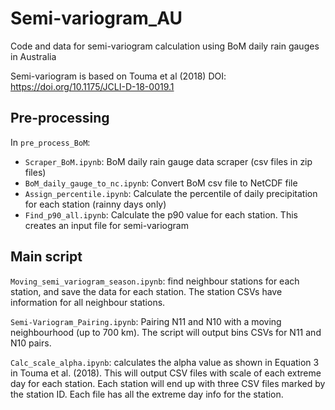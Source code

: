 # Semi-variogram_AU
Code and data for semi-variogram calculation using BoM daily rain gauges in Australia

Semi-variogram is based on Touma et al (2018) DOI: https://doi.org/10.1175/JCLI-D-18-0019.1


## Pre-processing
In `pre_process_BoM`:
- `Scraper_BoM.ipynb`: BoM daily rain gauge data scraper (csv files in zip files)
- `BoM_daily_gauge_to_nc.ipynb`: Convert BoM csv file to NetCDF file
- `Assign_percentile.ipynb`: Calculate the percentile of daily precipitation for each station (rainny days only)
- `Find_p90_all.ipynb`: Calculate the p90 value for each station. This creates an input file for semi-variogram

## Main script

`Moving_semi_variogram_season.ipynb`: find neighbour stations for each station, and save the data for each station. The station CSVs have information for all neighbour stations.

`Semi-Variogram_Pairing.ipynb`: Pairing N11 and N10 with a moving neighbourhood (up to 700 km). The script will output bins CSVs for N11 and N10 pairs.


`Calc_scale_alpha.ipynb`: calculates the alpha value as shown in Equation 3 in Touma et al. (2018). This will output CSV files with scale of each extreme day for each station. Each station will end up with three CSV files marked by the station ID. Each file has all the extreme day info for the station.  
